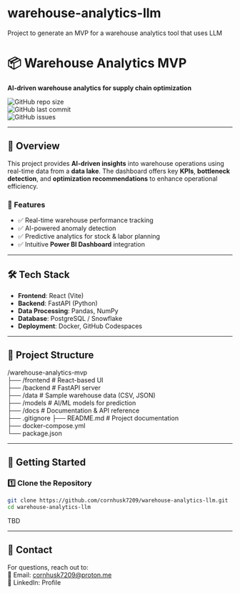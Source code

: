# warehouse-analytics-llm
Project to generate an MVP for a warehouse analytics tool that uses LLM

# 📦 Warehouse Analytics MVP  
**AI-driven warehouse analytics for supply chain optimization**  

![GitHub repo size](https://img.shields.io/github/repo-size/cornhusk7209/warehouse-analytics-llm)  
![GitHub last commit](https://img.shields.io/github/last-commit/cornhusk7209/warehouse-analytics-llm)  
![GitHub issues](https://img.shields.io/github/issues/cornhusk7209/warehouse-analytics-llm)  

---

## 🚀 Overview  
This project provides **AI-driven insights** into warehouse operations using real-time data from a **data lake**. The dashboard offers key **KPIs**, **bottleneck detection**, and **optimization recommendations** to enhance operational efficiency.  

### 🔹 Features  
- ✅ Real-time warehouse performance tracking  
- ✅ AI-powered anomaly detection  
- ✅ Predictive analytics for stock & labor planning  
- ✅ Intuitive **Power BI Dashboard** integration  

---

## 🛠 Tech Stack  
- **Frontend**: React (Vite)  
- **Backend**: FastAPI (Python)  
- **Data Processing**: Pandas, NumPy  
- **Database**: PostgreSQL / Snowflake  
- **Deployment**: Docker, GitHub Codespaces  

---

## 📂 Project Structure 
/warehouse-analytics-mvp  
├── /frontend # React-based UI  
├── /backend # FastAPI server  
├── /data # Sample warehouse data (CSV, JSON)  
├── /models # AI/ML models for prediction  
├── /docs # Documentation & API reference  
├── .gitignore
├── README.md # Project documentation  
├── docker-compose.yml  
└── package.json


---

## 🚀 Getting Started  

### 1️⃣ Clone the Repository  
```bash
git clone https://github.com/cornhusk7209/warehouse-analytics-llm.git
cd warehouse-analytics-llm
```
TBD

---
## 📩 Contact
For questions, reach out to:  
📧 Email: cornhusk7209@proton.me  
🔗 LinkedIn: Profile